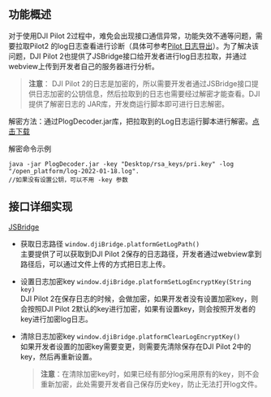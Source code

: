## 功能概述

对于使用DJI Pilot 2过程中，难免会出现接口通信异常，功能失效不通等问题，需要拉取Pilot2 的log日志查看进行诊断（具体可参考[Pilot 日志导出](https://developer.dji.com/doc/cloud-api-tutorial/cn/debug/log-export.html)）。为了解决该问题，DJI Pilot 2也提供了JSBridge接口给开发者进行log日志拉取，并通过webview上传到开发者自己的服务器进行分析。

> **注意**：
> DJI Pilot 2的日志是加密的，所以需要开发者通过JSBridge接口提供日志加密的公钥信息，然后拉取到的日志也需要经过解密才能查看。DJI提供了解密日志的 JAR库，开发商运行脚本即可进行日志解密。

解密方法：通过PlogDecoder.jar库，把拉取到的Log日志运行脚本进行解密。[点击下载](https://terra-1-g.djicdn.com/71a7d383e71a4fb8887a310eb746b47f/cloudapi/V1.1/PlogDecoder.jar)

解密命令示例

```shell
java -jar PlogDecoder.jar -key "Desktop/rsa_keys/pri.key" -log "/open_platform/log-2022-01-18.log".
//如果没有设置公钥，可以不用 -key 参数
```

## 接口详细实现

[JSBridge](https://developer.dji.com/doc/cloud-api-tutorial/cn/api-reference/pilot-to-cloud/jsbridge.html)
* 获取日志路径 `window.djiBridge.platformGetLogPath()`<br/>
  主要提供了可以获取到DJI Pilot 2保存的日志路径，开发者通过webview拿到路径后，可以通过文件上传的方式把日志上传。

* 设置日志加密key `window.djiBridge.platformSetLogEncryptKey(String key)`<br/>
  DJI Pilot 2在保存日志的时候，会做加密，如果开发者没有设置加密key，则会按照DJI Pilot 2默认的key进行加密，如果有设置key，则会按照开发者的key进行加密log日志。

* 清除日志加密key `window.djiBridge.platformClearLogEncryptKey()`<br/>
  如果开发者设置的加密key需要变更，则需要先清除保存在DJI Pilot 2中的key，然后再重新设置。
  > **注意**：在清除加密key时，如果已经有部分log采用原有的key，则不会重新加密，此处需要开发者自己保存历史key，防止无法打开log文件。

